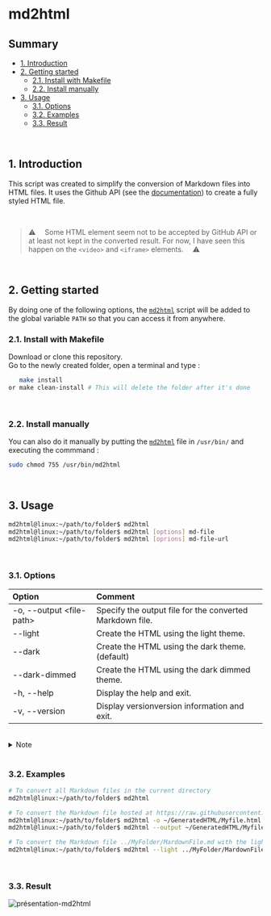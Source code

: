 # md2html<!-- omit in toc -->

## Summary<!-- omit in toc -->

- [1. Introduction](#1-introduction)
- [2. Getting started](#2-getting-started)
  - [2.1. Install with Makefile](#21-install-with-makefile)
  - [2.2. Install manually](#22-install-manually)
- [3. Usage](#3-usage)
  - [3.1. Options](#31-options)
  - [3.2. Examples](#32-examples)
  - [3.3. Result](#33-result)


<br/>

## 1. Introduction

This script was created to simplify the conversion of Markdown files into HTML files.
It uses the Github API (see the [documentation](https://docs.github.com/en/rest/reference/markdown)) to create a fully styled HTML file.

<br/>

> ⚠️&emsp; Some HTML element seem not to be accepted by GitHub API or at least not kept in the converted result. For now, I have seen this happen on the `<video>` and `<iframe>` elements. &emsp;⚠️

<br/>

## 2. Getting started

By doing one of the following options, the [`md2html`](./md2html) script will be added to the global variable `PATH` so that you can access it from anywhere.<br/>

### 2.1. Install with Makefile

Download or clone this repository.<br/>
Go to the newly created folder, open a terminal and type :
```bash
   make install
or make clean-install # This will delete the folder after it's done
```

<br/>

### 2.2. Install manually

You can also do it manually by putting the [`md2html`](./md2html) file in `/usr/bin/` and executing the commmand :
```bash
sudo chmod 755 /usr/bin/md2html
```

<br/>

## 3. Usage

```bash
md2html@linux:~/path/to/folder$ md2html
md2html@linux:~/path/to/folder$ md2html [options] md-file
md2html@linux:~/path/to/folder$ md2html [oprions] md-file-url
```

<br/>

### 3.1. Options

| Option                    | Comment                                                  |
| :------------------------ | :------------------------------------------------------- |
| -o, --output \<file-path> | Specify the output file for the converted Markdown file. |
| --light                   | Create the HTML using the light theme.                   |
| --dark                    | Create the HTML using the dark theme. (default)          |
| --dark-dimmed             | Create the HTML using the dark dimmed theme.             |
| -h, --help                | Display the help and exit.                               |
| -v, --version             | Display versionversion information and exit.             |


<br/>
<details>
<summary>Note</summary><br/>

> Even if you have set the theme, when the file is opened in a browser you can change it.<br/>
In other word, by setting one of the three theme options, you are just defining the default theme when the file is opened.
</details>

<br/>


### 3.2. Examples

```bash
# To convert all Markdown files in the current directory
md2html@linux:~/path/to/folder$ md2html

# To convert the Markdown file hosted at https://raw.githubusercontent.com/guillaume-elambert/stage-docker/master/README.md
md2html@linux:~/path/to/folder$ md2html -o ~/GeneratedHTML/Myfile.html https://raw.githubusercontent.com/guillaume-elambert/stage-docker/master/README.md
md2html@linux:~/path/to/folder$ md2html --output ~/GeneratedHTML/Myfile.html https://raw.githubusercontent.com/guillaume-elambert/stage-docker/master/README.md

# To convert the Markdown file ../MyFolder/MardownFile.md with the light theme
md2html@linux:~/path/to/folder$ md2html --light ../MyFolder/MardownFile.md
```


<br/>

### 3.3. Result 

![présentation-md2html](https://user-images.githubusercontent.com/55977520/125066227-0904a800-e0b3-11eb-84a4-4a893730c322.gif)
